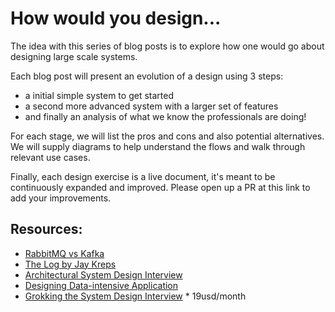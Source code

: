# How would you design...

The idea with this series of blog posts is to explore how one would go about designing
large scale systems.

Each blog post will present an evolution of a design using 3 steps:
- a initial simple system to get started
- a second more advanced system with a larger set of features
- and finally an analysis of what we know the professionals are doing!

For each stage, we will list the pros and cons and also potential alternatives.
We will supply diagrams to help understand the flows and walk through relevant use cases.

Finally, each design exercise is a live document, it's meant to be continuously
expanded and improved. Please open up a PR at this link to add your improvements.

## Resources:
- [RabbitMQ vs Kafka](https://jack-vanlightly.com/blog/2017/12/4/rabbitmq-vs-kafka-part-1-messaging-topologies)
- [The Log by Jay Kreps](https://engineering.linkedin.com/distributed-systems/log-what-every-software-engineer-should-know-about-real-time-datas-unifying)
- [Architectural System Design Interview](https://www.youtube.com/watch?v=ZgdS0EUmn70)
- [Designing Data-intensive Application](https://www.amazon.com/gp/product/1449373321/ref=as_li_qf_asin_il_tl?ie=UTF8&tag=zrecommended-20&creative=9325&linkCode=as2&creativeASIN=1449373321&linkId=e952e47e7b34669f81588b8c8c2c6466)
- [Grokking the System Design Interview](https://www.educative.io/courses/grokking-the-system-design-interview) * 19usd/month
